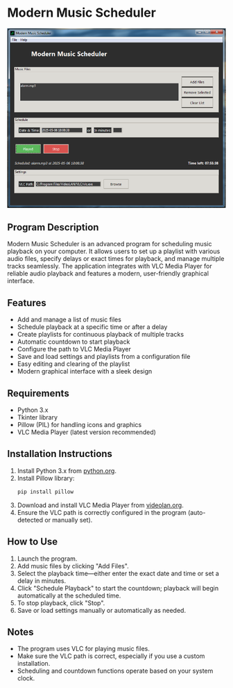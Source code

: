# Modern Music Scheduler

![Music Scheduler](mms.png)

## Program Description

Modern Music Scheduler is an advanced program for scheduling music playback on your computer. It allows users to set up a playlist with various audio files, specify delays or exact times for playback, and manage multiple tracks seamlessly. The application integrates with VLC Media Player for reliable audio playback and features a modern, user-friendly graphical interface.

## Features

- Add and manage a list of music files
- Schedule playback at a specific time or after a delay
- Create playlists for continuous playback of multiple tracks
- Automatic countdown to start playback
- Configure the path to VLC Media Player
- Save and load settings and playlists from a configuration file
- Easy editing and clearing of the playlist
- Modern graphical interface with a sleek design

## Requirements

- Python 3.x
- Tkinter library
- Pillow (PIL) for handling icons and graphics
- VLC Media Player (latest version recommended)

## Installation Instructions

1. Install Python 3.x from [python.org](https://www.python.org/).
2. Install Pillow library:
   ```bash
   pip install pillow
   ```
3. Download and install VLC Media Player from [videolan.org](https://www.videolan.org/).
4. Ensure the VLC path is correctly configured in the program (auto-detected or manually set).

## How to Use

1. Launch the program.
2. Add music files by clicking "Add Files".
3. Select the playback time—either enter the exact date and time or set a delay in minutes.
4. Click "Schedule Playback" to start the countdown; playback will begin automatically at the scheduled time.
5. To stop playback, click "Stop".
6. Save or load settings manually or automatically as needed.

## Notes

- The program uses VLC for playing music files.
- Make sure the VLC path is correct, especially if you use a custom installation.
- Scheduling and countdown functions operate based on your system clock.

